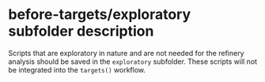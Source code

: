 # before-targets/exploratory subfolder description

Scripts that are exploratory in nature and are not needed for the refinery analysis should be saved in the `exploratory` subfolder. These scripts will not be integrated into the `targets()` workflow.
